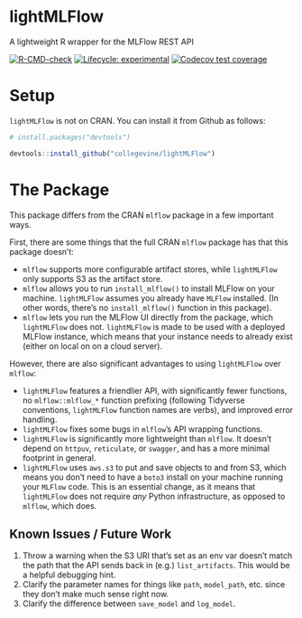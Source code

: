 
<!-- README.md is generated from README.Rmd. Please edit that file -->

# lightMLFlow

A lightweight R wrapper for the MLFlow REST API

<!-- badges: start -->
[![R-CMD-check](https://github.com/collegevine/lightMLFlow/workflows/R-CMD-check/badge.svg)](https://github.com/collegevine/lightMLFlow/actions)
[![Lifecycle:
experimental](https://img.shields.io/badge/lifecycle-experimental-orange.svg)](https://lifecycle.r-lib.org/articles/stages.html#experimental)
[![Codecov test
coverage](https://codecov.io/gh/collegevine/lightMLFlow/branch/main/graph/badge.svg)](https://app.codecov.io/gh/collegevine/lightMLFlow?branch=main)
<!-- badges: end -->

# Setup

`lightMLFlow` is not on CRAN. You can install it from Github as follows:

``` r
# install.packages("devtools")

devtools::install_github("collegevine/lightMLFlow")
```

# The Package

This package differs from the CRAN `mlflow` package in a few important
ways.

First, there are some things that the full CRAN `mlflow` package has
that this package doesn’t:

-   `mlflow` supports more configurable artifact stores, while
    `lightMLFlow` only supports S3 as the artifact store.
-   `mlflow` allows you to run `install_mlflow()` to install MLFlow on
    your machine. `lightMLFlow` assumes you already have `MLFlow`
    installed. (In other words, there’s no `install_mlflow()` function
    in this package).
-   `mlflow` lets you run the MLFlow UI directly from the package, which
    `lightMLFlow` does not. `lightMLFlow` is made to be used with a
    deployed MLFlow instance, which means that your instance needs to
    already exist (either on local on on a cloud server).

However, there are also significant advantages to using `lightMLFlow`
over `mlflow`:

-   `lightMLFlow` features a friendlier API, with significantly fewer
    functions, no `mlflow::mlflow_*` function prefixing (following
    Tidyverse conventions, `lightMLFlow` function names are verbs), and
    improved error handling.
-   `lightMLFlow` fixes some bugs in `mlflow`’s API wrapping functions.
-   `lightMLFlow` is significantly more lightweight than `mlflow`. It
    doesn’t depend on `httpuv`, `reticulate`, or `swagger`, and has a
    more minimal footprint in general.
-   `lightMLFlow` uses `aws.s3` to put and save objects to and from S3,
    which means you don’t need to have a `boto3` install on your machine
    running your `MLFlow` code. This is an essential change, as it means
    that `lightMLFlow` does not require *any* Python infrastructure, as
    opposed to `mlflow`, which does.

## Known Issues / Future Work

1.  Throw a warning when the S3 URI that’s set as an env var doesn’t
    match the path that the API sends back in (e.g.) `list_artifacts`.
    This would be a helpful debugging hint.
2.  Clarify the parameter names for things like `path`, `model_path`,
    etc. since they don’t make much sense right now.
3.  Clarify the difference between `save_model` and `log_model`.
